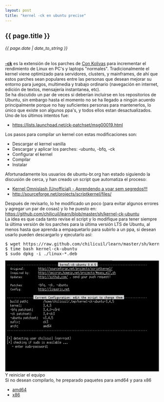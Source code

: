 ```yaml
---
layout: post
title: "kernel -ck en ubuntu precise"
---
```


## {{ page.title }}
###### {{ page.date | date_to_string }}

<div class="p"><strong><a href="http://ck-hack.blogspot.mx/" target="_blank">-ck</a></strong> es la extensión de los parches de <a href="http://en.wikipedia.org/wiki/Con_Kolivas" target="_blank">Con Kolivas</a> para incrementar el rendimiento de Linux en PC's y laptops "normales". Tradicionalmente el kernel viene optimizado para servidores, clusters, y mainframes, de ahí que estos parches sean populares entre las personas que desean mejorar su entorno para juegos, multimedia y trabajo ordinario (navegación en internet, edición de textos, mensajería instantanea, etc).
</div>

<!--<div class="p"><strong><a href="http://www.liquorix.net/" target="_blank">http://www.liquorix.net/</a></strong> es un sitio donde se alojan kernels optimizados para el escritorio basados en Debian-->
<!--</div>-->

<div class="p">Se ha discutido un par de veces si deberían incluirse en los repositorios de Ubuntu, sin embargo hasta el momento no se ha llegado a ningún acuerdo principalmente porque no hay suficientes personas para mantenerlos, lo único que existe son algunos ppa's, y todos ellos estan desactualizados. Uno de los últimos intentos fue:
</div>

<ul>
  <li><a href="https://lists.launchpad.net/ck-patchset/msg00019.html" target="_blank">https://lists.launchpad.net/ck-patchset/msg00019.html</a></li>
</ul>

<div class="p">Los pasos para compilar un kernel con estas modificaciones son:
</div>

<ul>
	<li>Descargar el kernel vanilla</li>
	<li>Descargar y aplicar los parches: -ubuntu, -bfq, -ck</li>
	<li>Configurar el kernel</li>
	<li>Compilar</li>
	<li>Instalar</li>
</ul>

<div class="p">Afortunadamente los usuarios de ubuntu-br.org han estado siguiendo la discusión de cerca, y han creado un script que automatiza el proceso:
</div>

<ul>
	<li><a href="http://ubuntuforum-br.org/index.php/topic,29799.0.html" target="_blank">Kernel Omnislash (Unofficial) - Aprendendo a voar sem segredos!!!</a></li>
	<li><a href="http://sourceforge.net/projects/scriptkernel/files/" target="_blank">http://sourceforge.net/projects/scriptkernel/files/</a></li>
</ul>

<div class="p">Después de revisarlo, lo he modificado un poco (para evitar algunos errores y agregar un par de cosas) y lo he puesto en: <a href="https://github.com/chilicuil/learn/blob/master/sh/kernel-ck-ubuntu" target="_blank">https://github.com/chilicuil/learn/blob/master/sh/kernel-ck-ubuntu</a>
</div>

<div class="p">La idea es que cada tanto revise el script y lo modifique para tener siempre la última versión de los parches para la última versión LTS de Ubuntu, al menos hasta que aprenda a empaquetarlo para subirlo a un ppa, si desean usarlo pueden descargarlo y ejecutarlo así:
</div>

<pre class="sh_sh">
$ wget https://raw.github.com/chilicuil/learn/master/sh/kernel-ck-ubuntu
$ time bash kernel-ck-ubuntu
$ sudo dpkg -i ./linux-*.deb
</pre>

<div id="img">
  <center><a href="/assets/img/59.png" target="_blank"><img style="width: 583px; height: 363px;" src="/assets/img/59.png"></a>
</div>

<div class="p">Y reiniciar el equipo
</div>

<div class="p">Si no desean compilarlo, he preparado paquetes para amd64 y para x86
</div>

<ul>
	<li><a href="http://ubuntuone.com/0tFgExMBfl0ajtOAJkuZhM" target="_blank">amd64</a></li>
	<li><a href="http://ubuntuone.com/7gnOVHx5CaS1tH2aV8LTGb" target="_blank">x86</a></li>
</ul>
